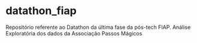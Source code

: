# datathon_fiap
 Repositório referente ao Datathon da última fase da pós-tech FIAP. 
 Análise Exploratória dos dados da Associação Passos Mágicos
